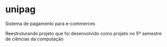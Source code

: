 # unipag

Sistema de pagamento para e-commerces

Reestruturando projeto que foi desenvolvido como projeto no 5º semestre de ciências da computação
